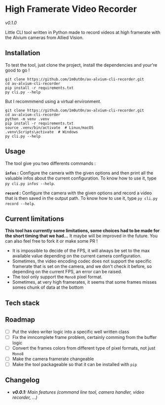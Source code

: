 # High Framerate Video Recorder
*v0.1.0*

Little CLI tool written in Python made to record videos at high framerate with the Alvium cameras from Allied Vision.

## Installation

To test the tool, just clone the project, install the dependencies and your're good to go !

```console
git clone https://github.com/1m0ut0n/av-alvium-cli-recorder.git
cd av-alvium-cli-recorder
pip install -r requirements.txt
py cli.py --help
```

But I recommmend using a virtual environment.

```console
git clone https://github.com/1m0ut0n/av-alvium-cli-recorder.git
cd av-alvium-cli-recorder
python -m venv .venv
pip install -r requirements.txt
source .venv/bin/activate  # Linux/macOS
.venv\Scripts\activate  # Windows
py cli.py --help
```

## Usage

The tool give you two differents commands :

**`infos` :** Configure the camera with the given options and then print all the valuable infos about the current configuration. To know how to use it, type  `py cli.py infos --help`.

**`record` :** Configure the camera with the given options and record a video that is then saved in the output path. To know how to use it, type  `py cli.py record --help`.

## Current limitations

**This tool has currently some limitations, some choices had to be made for the short timing that we had...** It maybe will be improved in the future. You can also feel free to fork it or make some PR !
- It is impossible to decide of the FPS, it will always be set to the max available value depending on the current camera configuration.
- Sometimes, the video encoding codec does not support the specific framerate that is set on the camera, and we don't check it before, so depending on the current FPS, an error can be raised.
- The tool only support the `Mono8` pixel format.
- Sometimes, at very high framerates, it seems that some frames misses somes chunk of data at the bottom

## Tech stack

## Roadmap

- [ ] Put the video writer logic into a specific well written class
- [ ] Fix the imncomplete frame problem, certainly comming from the buffer logic
- [ ] Convert the frames colors from different type of pixel formats, not just `Mono8`
- [ ] Make the camera framerate changeable
- [ ] Make the tool packageable so that it can be installed with `pip`

## Changelog

 - ***v0.0.1:** Main features (command line tool, camera handler, video recorder, ...)*